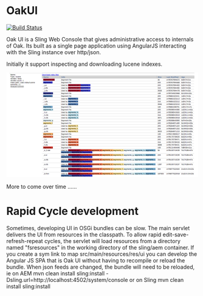 # OakUI

[![Build Status](https://travis-ci.org/ieb/oakui.svg?branch=master)](https://travis-ci.org/ieb/oakui)


Oak UI is a Sling Web Console that gives administrative access to internals of Oak. Its built as a single page application
using AngularJS interacting with the Sling instance over http/json.

Initially it support inspecting and downloading lucene indexes. 


![Screenshot of OakUI Lucene Index analysis](doc/OakLuceneIndexAnalyis.png)


More to come over time ......




# Rapid Cycle development

Sometimes, developing UI in OSGi bundles can be slow. The main servlet delivers the UI from resources in the classpath.
To allow rapid edit-save-refresh-repeat cycles, the servlet will load resources from a directory named "fsresources" in 
the working directory of the sling/aem container. If you create a sym link to map src/main/resources/res/ui you can develop
the Angular JS SPA that is Oak UI without having to recompile or reload the bundle. When json feeds are changed, the bundle 
will need to be reloaded, ie on AEM mvn clean install sling:install -Dsling.url=http://localhost:4502/system/console  or 
on Sling mvn clean install sling:install
